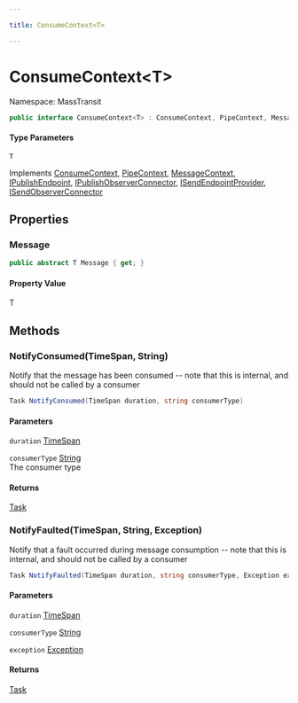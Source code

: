 ```yaml
---

title: ConsumeContext<T>

---
```


# ConsumeContext\<T\>

Namespace: MassTransit

```csharp
public interface ConsumeContext<T> : ConsumeContext, PipeContext, MessageContext, IPublishEndpoint, IPublishObserverConnector, ISendEndpointProvider, ISendObserverConnector
```

#### Type Parameters

`T`<br/>

Implements [ConsumeContext](../masstransit/consumecontext), [PipeContext](../masstransit/pipecontext), [MessageContext](../masstransit/messagecontext), [IPublishEndpoint](../masstransit/ipublishendpoint), [IPublishObserverConnector](../masstransit/ipublishobserverconnector), [ISendEndpointProvider](../masstransit/isendendpointprovider), [ISendObserverConnector](../masstransit/isendobserverconnector)

## Properties

### **Message**

```csharp
public abstract T Message { get; }
```

#### Property Value

T<br/>

## Methods

### **NotifyConsumed(TimeSpan, String)**

Notify that the message has been consumed -- note that this is internal, and should not be called by a consumer

```csharp
Task NotifyConsumed(TimeSpan duration, string consumerType)
```

#### Parameters

`duration` [TimeSpan](https://learn.microsoft.com/en-us/dotnet/api/system.timespan)<br/>

`consumerType` [String](https://learn.microsoft.com/en-us/dotnet/api/system.string)<br/>
The consumer type

#### Returns

[Task](https://learn.microsoft.com/en-us/dotnet/api/system.threading.tasks.task)<br/>

### **NotifyFaulted(TimeSpan, String, Exception)**

Notify that a fault occurred during message consumption -- note that this is internal, and should not be called by a consumer

```csharp
Task NotifyFaulted(TimeSpan duration, string consumerType, Exception exception)
```

#### Parameters

`duration` [TimeSpan](https://learn.microsoft.com/en-us/dotnet/api/system.timespan)<br/>

`consumerType` [String](https://learn.microsoft.com/en-us/dotnet/api/system.string)<br/>

`exception` [Exception](https://learn.microsoft.com/en-us/dotnet/api/system.exception)<br/>

#### Returns

[Task](https://learn.microsoft.com/en-us/dotnet/api/system.threading.tasks.task)<br/>
